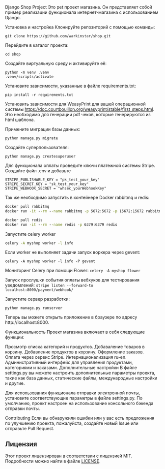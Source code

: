 Django Shop Project
Это pet проект магазина. Он представляет собой пример реализации функционала интернет-магазина с использованием Django.

Установка и настройка
Клонируйте репозиторий с помощью команды:

```git clone https://github.com/warkinstar/shop.git```

Перейдите в каталог проекта:

```cd shop```

Создайте виртуальную среду и активируйте её:

```
python -m venv .venv
.venv/scripts/activate
```

Установите зависимости, указанные в файле requirements.txt:

```pip install -r requirements.txt```

Установить зависимости для WeasyPrint для вашей операционной системы https://doc.courtbouillon.org/weasyprint/stable/first_steps.html. Это необходимо для генерации pdf чеков, которые генерируются из html шаблона.

Примените миграции базы данных:

```python manage.py migrate```

Создайте суперпользователя:

```python manage.py createsuperuser```

Для функционала оплаты проведите ключи платежной системы Stripe. Создайте файл .env и добавьте
```env
STRIPE_PUBLISHABLE_KEY = "pk_test_your_key"
STRIPE_SECRET_KEY = "sk_test_your_key"
STRIPE_WEBHOOK_SECRET = "whsec_yourWebhookKey"
``` 
Так же необходимо запустить в контейнере Docker rabbitmq и redis:

```cmd
docker pull rabbitmq
docker run -it --rm --name rabbitmq -p 5672:5672 -p 15672:15672 rabbitmq:management

docker pull redis
docker run -it --rm --name redis -p 6379:6379 redis
```

Запустите celery worker
```cmd
celery -A myshop worker -l info
```

Если worker не выполняет задачи запуск воркера через gevent:

```celery -A myshop worker -l info -P gevent```

Мониторинг Celery при помощи Flower:
```celery -A myshop flower```

Запуск прослушки события оплаты вебхуков для тестирования уведомлений:
```stripe listen --forward-to localhost:8000/payment/webhook/```

Запустите сервер разработки:

```python manage.py runserver```

Теперь вы можете открыть приложение в браузере по адресу http://localhost:8000.

Функциональность
Проект магазина включает в себя следующие функции:

Просмотр списка категорий и продуктов.
Добаваление товаров в корзину.
Добавление продуктов в корзину.
Оформление заказов.
Оплата через сервис Stripe.
Интернационализация ru-en.
Административный интерфейс для управления продуктами, категориями и заказами.
Дополнительные настройки
В файле settings.py вы можете настроить дополнительные параметры проекта, такие как база данных, статические файлы, международные настройки и другие.

Для использования функционала отправки электронной почты, установите соответствующие параметры в файле settings.py. По умолчанию, проект настроен на использование консольного бэкенда отправки почты.

Contributing
Если вы обнаружили ошибки или у вас есть предложения по улучшению проекта, пожалуйста, создайте новый Issue или отправьте Pull Request.

## Лицензия

Этот проект лицензирован в соответствии с лицензией MIT. Подробности можно найти в файле [LICENSE](LICENSE).

